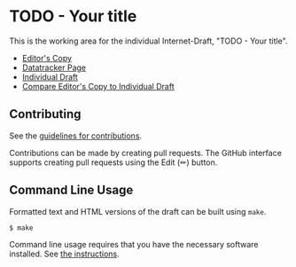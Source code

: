 # TODO - Your title

This is the working area for the individual Internet-Draft, "TODO - Your title".

* [Editor's Copy](https://huitema.github.io/draft-huitema-quic-qperfm/#go.draft-todo-yourname-protocol.html)
* [Datatracker Page](https://datatracker.ietf.org/doc/draft-todo-yourname-protocol)
* [Individual Draft](https://datatracker.ietf.org/doc/html/draft-todo-yourname-protocol)
* [Compare Editor's Copy to Individual Draft](https://huitema.github.io/draft-huitema-quic-qperfm/#go.draft-todo-yourname-protocol.diff)


## Contributing

See the
[guidelines for contributions](https://github.com/huitema/draft-huitema-quic-qperfm/blob/main/CONTRIBUTING.md).

Contributions can be made by creating pull requests.
The GitHub interface supports creating pull requests using the Edit (✏) button.


## Command Line Usage

Formatted text and HTML versions of the draft can be built using `make`.

```sh
$ make
```

Command line usage requires that you have the necessary software installed.  See
[the instructions](https://github.com/martinthomson/i-d-template/blob/main/doc/SETUP.md).

